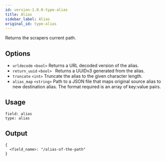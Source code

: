 ```yaml
---
id: version-1.0.0-type-alias
title: Alias
sidebar_label: Alias
original_id: type-alias
---
```


Returns the scrapers current path.

## Options

- `urldecode` `<bool>` Returns a URL decoded version of the alias.
- `return_uuid` `<bool>	` Returns a UUIDv3 generated from the alias.
- `truncate` `<int>` Truncate the alias to the given character length.
- `alias_map` `<string>` Path to a JSON file that maps original source alias to new destination alias.  The format required is an array of key:value pairs.

## Usage

```
field: alias
type: alias
```

## Output

```
{
  <field_name>: "/alias-of-the-path"
}
```
